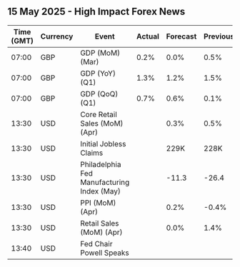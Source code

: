 ## 15 May 2025 - High Impact Forex News

| Time (GMT) | Currency | Event | Actual | Forecast | Previous |
|------|----------|-------|--------|----------|----------|
| 07:00 | GBP | GDP (MoM) (Mar) | 0.2% | 0.0% | 0.5% |
| 07:00 | GBP | GDP (YoY) (Q1) | 1.3% | 1.2% | 1.5% |
| 07:00 | GBP | GDP (QoQ) (Q1) | 0.7% | 0.6% | 0.1% |
| 13:30 | USD | Core Retail Sales (MoM) (Apr) |  | 0.3% | 0.5% |
| 13:30 | USD | Initial Jobless Claims |  | 229K | 228K |
| 13:30 | USD | Philadelphia Fed Manufacturing Index (May) |  | -11.3 | -26.4 |
| 13:30 | USD | PPI (MoM) (Apr) |  | 0.2% | -0.4% |
| 13:30 | USD | Retail Sales (MoM) (Apr) |  | 0.0% | 1.4% |
| 13:40 | USD | Fed Chair Powell Speaks |  |  |  |
